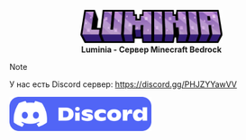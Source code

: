 <p align="center">
	<a href="#"><img src="https://github.com/LuminiaBedrock/.github/blob/main/assets/title.png" alt="Lumine logo" title="Lumine" loading="eager" width="50%" height="50%"/>
	</a><br>
	<b>Luminia - Сервер Minecraft Bedrock</b>
</p>


> [!NOTE]
> У нас есть Discord сервер: https://discord.gg/PHJZYYawVV
> 
> <img src="https://github.com/LuminiaBedrock/.github/blob/main/assets/discord.png" alt="Lumine logo" title="Lumine" loading="eager" width="50%" height="50%"/>
